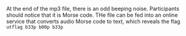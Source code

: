 At the end of the mp3 file, there is an odd beeping noise. Participants should notice that it is Morse code. THe file can be fed into an online service that converts audio Morse code to text, which reveals the flag `utflag b33p b00p b33p`
